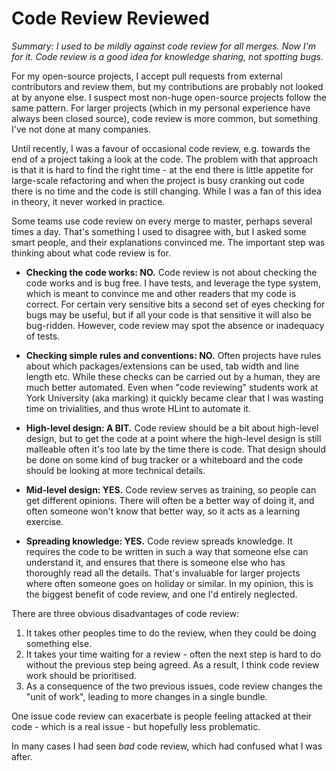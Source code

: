 # Code Review Reviewed

_Summary: I used to be mildly against code review for all merges. Now I'm for it. Code review is a good idea for knowledge sharing, not spotting bugs._

For my open-source projects, I accept pull requests from external contributors and review them, but my contributions are probably not looked at by anyone else. I suspect most non-huge open-source projects follow the same pattern. For larger projects (which in my personal experience have always been closed source), code review is more common, but something I've not done at many companies.

Until recently, I was a favour of occasional code review, e.g. towards the end of a project taking a look at the code. The problem with that approach is that it is hard to find the right time - at the end there is little appetite for large-scale refactoring and when the project is busy cranking out code there is no time and the code is still changing. While I was a fan of this idea in theory, it never worked in practice.

Some teams use code review on every merge to master, perhaps several times a day. That's something I used to disagree with, but I asked some smart people, and their explanations convinced me. The important step was thinking about what code review is for.

* **Checking the code works: NO.** Code review is not about checking the code works and is bug free. I have tests, and leverage the type system, which is meant to convince me and other readers that my code is correct. For certain very sensitive bits a second set of eyes checking for bugs may be useful, but if all your code is that sensitive it will also be bug-ridden. However, code review may spot the absence or inadequacy of tests.

* **Checking simple rules and conventions: NO.** Often projects have rules about which packages/extensions can be used, tab width and line length etc. While these checks can be carried out by a human, they are much better automated. Even when "code reviewing" students work at York University (aka marking) it quickly became clear that I was wasting time on trivialities, and thus wrote HLint to automate it.

* **High-level design: A BIT.** Code review should be a bit about high-level design, but to get the code at a point where the high-level design is still malleable often it's too late by the time there is code. That design should be done on some kind of bug tracker or a whiteboard and the code should be looking at more technical details.

* **Mid-level design: YES.** Code review serves as training, so people can get different opinions. There will often be a better way of doing it, and often someone won't know that better way, so it acts as a learning exercise.

* **Spreading knowledge: YES.** Code review spreads knowledge. It requires the code to be written in such a way that someone else can understand it, and ensures that there is someone else who has thoroughly read all the details. That's invaluable for larger projects where often someone goes on holiday or similar. In my opinion, this is the biggest benefit of code review, and one I'd entirely neglected.

There are three obvious disadvantages of code review:

1. It takes other peoples time to do the review, when they could be doing something else.
2. It takes your time waiting for a review - often the next step is hard to do without the previous step being agreed. As a result, I think code review work should be prioritised.
3. As a consequence of the two previous issues, code review changes the "unit of work", leading to more changes in a single bundle.

One issue code review can exacerbate is people feeling attacked at their code - which is a real issue - but hopefully less problematic.

In many cases I had seen _bad_ code review, which had confused what I was after.